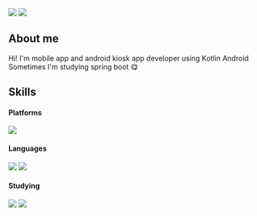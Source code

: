<p>
<a href="https://dontstopcoding.tistory.com/" target="_blank"><img src="https://img.shields.io/badge/Tistory-DD0B77?&logoColor=white"/></a>
<a href="mailto:dontsc0814@gmail.com" target="_blank"><img src="https://img.shields.io/badge/dontsc0814@gmail.com-EA4335?style=flat-square&logo=Gmail&logoColor=white"/></a>
 
## About me
</p>

<p>
 Hi! I'm mobile app and android kiosk app developer using Kotlin Android <br/>
Sometimes I'm studying spring boot 😋
</p>


## Skills

#### Platforms

<img src="https://img.shields.io/badge/Android-3DDC84?style=flat-square&logo=Android&logoColor=white"/>

#### Languages
<p>
  <img src="https://img.shields.io/badge/Kotlin-0095D5?style=flat-square&logo=Kotlin&logoColor=white"/> 
  <img src="https://img.shields.io/badge/Java-007396?style=flat-square&logo=Java&logoColor=white"/>
</p>

#### Studying
<p>
  <img src="https://img.shields.io/badge/Spring-6DB33F?style=flat-square&logo=jQuery&logoColor=white" />
  <img src="https://img.shields.io/badge/SpringBoot-6DB33F?style=flat-square&logo=SpringBoot&logoColor=white" />
</p>

